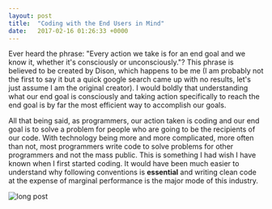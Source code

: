 ```yaml
---
layout: post
title:  "Coding with the End Users in Mind"
date:   2017-02-16 01:26:33 +0000
---
```



Ever heard the phrase: "Every action we take is for an end goal and we know it, whether it's consciously or unconsciously."? This phrase is believed to be created by Dison, which happens to be me (I am probably not the first to say it but a quick google search came up with no results, let's just assume I am the original creator). I would boldly that understanding what our end goal is consciously and taking action specifically to reach the end goal is by far the most efficient way to accomplish our goals.

All that being said, as programmers, our action taken is coding and our end goal is to solve a problem for people who are going to be the recipients of our code. With technology being more and more complicated, more often than not, most programmers write code to solve problems for other programmers and not the mass public. This is something I had wish I have known when I first started coding. It would have been much easier to understand why following conventions is **essential** and writing clean code at the expense of marginal performance is the major mode of this industry.

![long post](http://i3.kym-cdn.com/photos/images/original/000/392/683/02b.jpghttp://)
